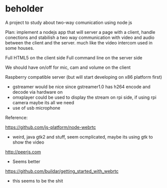 beholder
========

A project to study about two-way comunication using node js

Plan:
implement a nodejs app that will server a page with a client, handle conections and stabilish a two way communication with video and audio between the client and the server. much like the video intercom used in some houses.

Full HTML5 on the client side
Full command line on the server side

We should have on/off for mic, cam and volume on the client

Raspberry compatible server (but will start developing on x86 platform first)
- gstreamer would be nice since gstreamer1.0 has h264 encode and decode via hardware on 
- omxplayer could be used to display the stream on rpi side, if using rpi camera maybe its all we need
- use of usb microphone
 
Reference:

https://github.com/js-platform/node-webrtc
- weird, java gtk2 and stuff, seem ocmplicated, maybe its using gtk to show the video

http://peerjs.com
- Seems better

https://github.com/buildar/getting_started_with_webrtc
- this seems to be the shit

